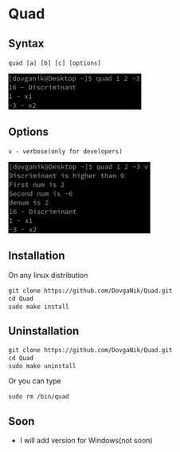 Quad
===

Syntax
---
`quad [a] [b] [c] [options]`

![screenshot](screenshot/standart.png)

Options
---
	v - verbose(only for developers)
![screenshot](screenshot/verbose.png)

Installation
---
On any linux distribution

    git clone https://github.com/DovgaNik/Quad.git
    cd Quad
    sudo make install

Uninstallation
---
    git clone https://github.com/DovgaNik/Quad.git
    cd Quad
    sudo make uninstall
Or you can type

    sudo rm /bin/quad

Soon
---
  * I will add version for Windows(not soon)
